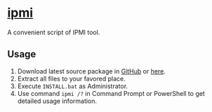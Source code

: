 # [ipmi](https://github.com/lxvs/ipmi)
A convenient script of IPMI tool.

## Usage

1. Download latest source package in [GitHub](https://github.com/lxvs/ipmi) or [here](https://github.com/lxvs/ipmi/archive/refs/heads/main.zip).
2. Extract all files to your favored place.
3. Execute `INSTALL.bat` as Administrator.
4. Use command `ipmi /?` in Command Prompt or PowerShell to get detailed usage information.
